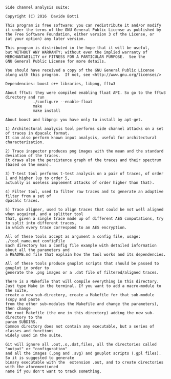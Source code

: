     Side channel analysis suite:
    
    Copyright (C) 2016  Davide Botti

    This program is free software: you can redistribute it and/or modify
    it under the terms of the GNU General Public License as published by
    the Free Software Foundation, either version 3 of the License, or
    (at your option) any later version.

    This program is distributed in the hope that it will be useful,
    but WITHOUT ANY WARRANTY; without even the implied warranty of
    MERCHANTABILITY or FITNESS FOR A PARTICULAR PURPOSE.  See the
    GNU General Public License for more details.

    You should have received a copy of the GNU General Public License
    along with this program.  If not, see <http://www.gnu.org/licenses/>    

    Dependencies: boost c++ libraries, libpng, fftw3
    
    About fftw3: they were compiled enabling float API. So go to the fftw3 directory and run
                ./configure --enable-float
                make
                make install
                
    About boost and libpng: you have only to install by apt-get.

    1) Architectural analysis tool performs side channel attacks on a set of traces in dpacalc format. 
    It can also perform known input analysis, useful for architectural characterization.

    2) Trace inspector produces png images with the mean and the standard deviation of the traces.
    It draws also the persistence graph of the traces and their spectrum (based on the mean).

    3) T-test tool performs t-test analysis on a pair of traces, of order 1 and higher (up to order 5,
    actually is useless implement attacks of order higher than that).
    
    4) Filter tool, used to filter raw traces and to generate an adaptive filter from a set of 
    dpacalc traces.
    
    5) Trace aligner, used to align traces that could be not well aligned when acquired, and a splitter tool
    that, given a single trace made up of different AES computations, try to split into different traces,
    in which every trace correspond to an AES encryption.

    All of these tools accept as argument a config file, usage:
    ./tool_name.out configFile
    Each directory has a config file example with detailed information about all the parameters and
    a README.md file that explain how the tool works and its dependencies.

    All of these tools produce gnuplot scripts that should be passed to gnuplot in order to 
    generate the .png images or a .dat file of filtered/aligned traces.
    
    There is a Makefile that will compile everything in this directory.
    Just type Make in the terminal. If you want to add a macro-module to the suite,
    create a new sub-directory, create a Makefile for that sub-module (copy and paste
    from the other sub-modules the Makefile and change the parameters), then change
    the root Makefile (the one in this directory) adding the new sub-directory to the 
    param SUBDIRS.
    Common directory does not contain any executable, but a series of classes and functions
    widely used in the suite.
    
    Git will ignore all .out,.o,.dat,files, all the directories called "output" or "configuration" 
    and all the images (.png and .svg) and gnuplot scripts (.gpl files). So it is suggested to generate
    binary executable with the  extension .out, and to create directories with the aforementioned 
    name if you don't want to track something.

